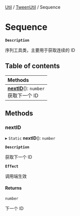 [Util](../modules/Util.Util.md) / [TweenUtil](../modules/Util.Util.TweenUtil.md) / Sequence

# Sequence <Badge type="tip" text="Class" />

**`Description`**

序列工具类，主要用于获取连续的 ID

## Table of contents

| Methods                                                                             |
| :---------------------------------------------------------------------------------- |
| **[nextID](Util.Util.TweenUtil.Sequence.md#nextid)**(): `number` <br> 获取下一个 ID |

## Methods

### nextID

▸ `Static` **nextID**(): `number`

**`Description`**

获取下一个 ID

**`Effect`**

调用端生效

#### Returns

`number`

下一个 ID
